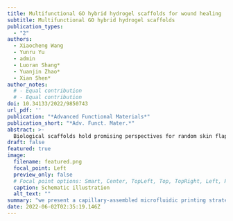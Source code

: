 ```yaml
---
title: Multifunctional GO hybrid hydrogel scaffolds for wound healing
subtitle: Multifunctional GO hybrid hydrogel scaffolds
publication_types:
  - "2"
authors:
  - Xiaocheng Wang
  - Yunru Yu
  - admin
  - Luoran Shang*
  - Yuanjin Zhao*
  - Xian Shen* 
author_notes:
  # - Equal contribution
  # - Equal contribution
doi: 10.34133/2022/9850743
url_pdf: ''
publication: "*Advanced Functional Materials*"
publication_short: "*Adv. Funct. Mater.*"
abstract: >-
  Biological scaffolds hold promising perspectives for random skin flap regeneration, while the practical application is greatly limited by their insufficient vascularization ability and the lack of responsiveness during the dynamical healing process. Herein, a novel MXene-incorporated hollow fibrous (MX-HF) scaffold with dynamically responsive channels is presented for promoting vascularization and skin flap regeneration by using a microfluidic-assisted 3D printing strategy. Benefiting from the photothermal conversion capacity of the MXene nanosheets and temperature-responsive ability of poly(NIPAM) hydrogels in the MX-HF scaffolds, they display a near-infrared (NIR)-responsive shrinkage/swelling behavior, which facilitates the cell penetration into the scaffold channels from the surrounding environment. Moreover, by incorporating vascular endothelial growth factor (VEGF) into the hydrogel matrix for controllable delivery, the MX-HF scaffolds can achieve promoted proliferation, migration, and proangiogenic effects of endothelial cells under NIR irradiation. It is further demonstrated in vivo that the NIR-responsive VEGF@MX-HF scaffolds can effectively improve skin flap survival by promoting angiogenesis, decreasing inflammation, and attenuating apoptosis in skin flaps. Thus, it is believed that such responsive MX-HF scaffolds are promising candidates for clinical random skin flap regeneration as well as other diverse tissue engineering applications.
draft: false
featured: true
image:
  filename: featured.png
  focal_point: Left
  preview_only: false
  # Focal point options: Smart, Center, TopLeft, Top, TopRight, Left, Right, BottomLeft, Bottom, BottomRight
  caption: Schematic illustration
  alt_text: ""
summary: "we present a capillary-assembled microfluidic printing strategy to prepare the desired MX-HF scaffolds for promoting vascularization and skin flap regeneration. "
date: 2022-06-02T02:35:19.146Z
---
```

